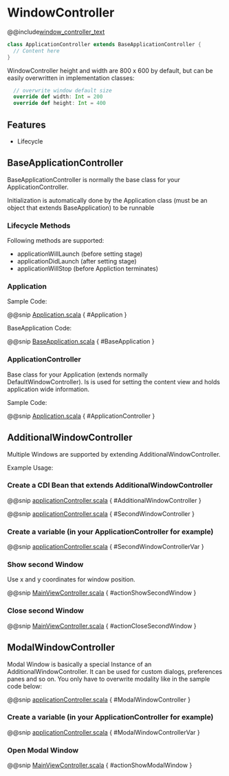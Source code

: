 # WindowController

@@include[window_controller_text](../includes/window_controller_text.md)


```scala
class ApplicationController extends BaseApplicationController {
  // Content here
}
```

WindowController height and width are 800 x 600 by default, but can be easily overwritten in implementation classes:

```scala
  // overwrite window default size
  override def width: Int = 200
  override def height: Int = 400

```

## Features

- Lifecycle

## BaseApplicationController

BaseApplicationController is normally the base class for your ApplicationController.

Initialization is automatically done by the Application class (must be an object that extends BaseApplication) to be runnable

### Lifecycle Methods

Following methods are supported:

* applicationWillLaunch (before setting stage)
* applicationDidLaunch (after setting stage)
* applicationWillStop (before Appliction terminates)

### Application

Sample Code:

@@snip [Application.scala](../../../../../demos/issues/src/main/scala/com/sfxcode/sapphire/core/demo/issues/Application.scala) { #Application }

BaseApplication Code:

@@snip [BaseApplication.scala](../../../../../src/main/scala/com/sfxcode/sapphire/core/application/BaseApplication.scala) { #BaseApplication }

### ApplicationController

Base class for your Application (extends normally DefaultWindowController). Is is used for setting the content view and holds application wide information.

Sample Code:

@@snip [Application.scala](../../../../../demos/issues/src/main/scala/com/sfxcode/sapphire/core/demo/issues/Application.scala) { #ApplicationController }

##  AdditionalWindowController

Multiple Windows are supported by extending AdditionalWindowController.

Example Usage:

### Create a CDI Bean that extends AdditionalWindowController

@@snip [applicationController.scala](../../../../../demos/windows/src/main/scala/com/sfxcode/sapphire/core/demo/windows/applicationController.scala) { #AdditionalWindowController }

@@snip [applicationController.scala](../../../../../demos/windows/src/main/scala/com/sfxcode/sapphire/core/demo/windows/applicationController.scala) { #SecondWindowController }


### Create a variable (in your ApplicationController for example)

@@snip [applicationController.scala](../../../../../demos/windows/src/main/scala/com/sfxcode/sapphire/core/demo/windows/applicationController.scala) { #SecondWindowControllerVar }

### Show second Window

Use x and y coordinates for window position.

@@snip [MainViewController.scala](../../../../../demos/windows/src/main/scala/com/sfxcode/sapphire/core/demo/windows/controller/MainViewController.scala) { #actionShowSecondWindow }

### Close second Window

@@snip [MainViewController.scala](../../../../../demos/windows/src/main/scala/com/sfxcode/sapphire/core/demo/windows/controller/MainViewController.scala) { #actionCloseSecondWindow }


## ModalWindowController

Modal Window is basically a special Instance of an AdditionalWindowController.
It can be used for custom dialogs, preferences panes and so on.
You only have to overwrite modality like in the sample code below:

@@snip [applicationController.scala](../../../../../demos/windows/src/main/scala/com/sfxcode/sapphire/core/demo/windows/applicationController.scala) { #ModalWindowController }

### Create a variable (in your ApplicationController for example)

@@snip [applicationController.scala](../../../../../demos/windows/src/main/scala/com/sfxcode/sapphire/core/demo/windows/applicationController.scala) { #ModalWindowControllerVar }


### Open Modal Window

@@snip [MainViewController.scala](../../../../../demos/windows/src/main/scala/com/sfxcode/sapphire/core/demo/windows/controller/MainViewController.scala) { #actionShowModalWindow }
